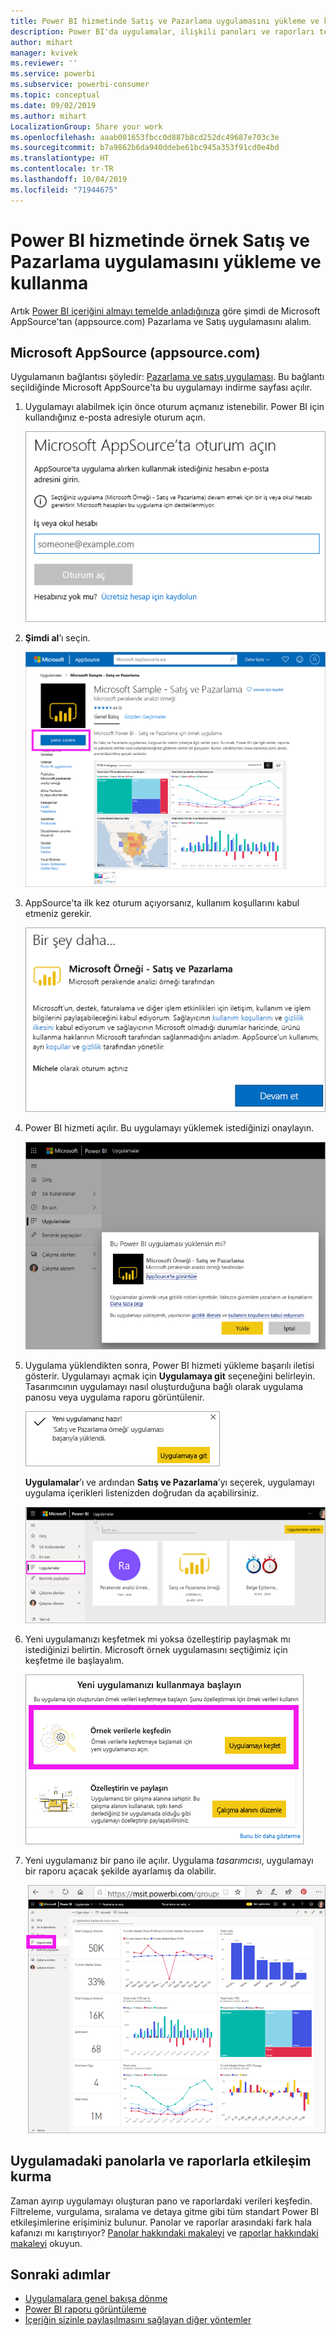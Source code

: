 ```yaml
---
title: Power BI hizmetinde Satış ve Pazarlama uygulamasını yükleme ve kullanma
description: Power BI'da uygulamalar, ilişkili panoları ve raporları tek bir yerde bir araya getirir. AppSource'tan Satış ve Pazarlama uygulamasını yükleyin.
author: mihart
manager: kvivek
ms.reviewer: ''
ms.service: powerbi
ms.subservice: powerbi-consumer
ms.topic: conceptual
ms.date: 09/02/2019
ms.author: mihart
LocalizationGroup: Share your work
ms.openlocfilehash: aaab001653fbcc0d887b8cd252dc49687e703c3e
ms.sourcegitcommit: b7a9862b6da940ddebe61bc945a353f91cd0e4bd
ms.translationtype: HT
ms.contentlocale: tr-TR
ms.lasthandoff: 10/04/2019
ms.locfileid: "71944675"
---
```

# <a name="install-and-use-the-sample-sales-and-marketing-app-in-the-power-bi-service"></a>Power BI hizmetinde örnek Satış ve Pazarlama uygulamasını yükleme ve kullanma
Artık [Power BI içeriğini almayı temelde anladığınıza](end-user-app-view.md) göre şimdi de Microsoft AppSource'tan (appsource.com) Pazarlama ve Satış uygulamasını alalım. 


## <a name="microsoft-appsource-appsourcecom"></a>Microsoft AppSource (appsource.com)
Uygulamanın bağlantısı şöyledir: [Pazarlama ve satış uygulaması](https://appsource.microsoft.com/product/power-bi/microsoft-retail-analysis-sample.salesandmarketingsample?tab=Overview). Bu bağlantı seçildiğinde Microsoft AppSource'ta bu uygulamayı indirme sayfası açılır. 

1. Uygulamayı alabilmek için önce oturum açmanız istenebilir. Power BI için kullandığınız e-posta adresiyle oturum açın. 

    ![AppSource oturum açma ekranı  ](./media/end-user-app-marketing/power-bi-sign-in.png)

2. **Şimdi al**’ı seçin. 

    ![Power BI uygulamaları seçili şekilde AppSource web sitesi  ](./media/end-user-app-marketing/power-bi-get-now.png)


3. AppSource'ta ilk kez oturum açıyorsanız, kullanım koşullarını kabul etmeniz gerekir. 

    ![AppSource kullanım koşulları ekranı  ](./media/end-user-app-marketing/power-bi-term.png)


4. Power BI hizmeti açılır. Bu uygulamayı yüklemek istediğinizi onaylayın.

    ![Bu uygulama yüklensin mi?  ](./media/end-user-apps/power-bi-app-install.png)

5. Uygulama yüklendikten sonra, Power BI hizmeti yükleme başarılı iletisi gösterir. Uygulamayı açmak için **Uygulamaya git** seçeneğini belirleyin. Tasarımcının uygulamayı nasıl oluşturduğuna bağlı olarak uygulama panosu veya uygulama raporu görüntülenir.

    ![Uygulama başarıyla yüklendi ](./media/end-user-apps/power-bi-app-ready.png)

    **Uygulamalar**’ı ve ardından **Satış ve Pazarlama**’yı seçerek, uygulamayı uygulama içerikleri listenizden doğrudan da açabilirsiniz.

    ![Power BI'daki uygulamalar](./media/end-user-apps/power-bi-apps.png)


6. Yeni uygulamanızı keşfetmek mi yoksa özelleştirip paylaşmak mı istediğinizi belirtin. Microsoft örnek uygulamasını seçtiğimiz için keşfetme ile başlayalım. 

    ![Örnek verilerle keşfedin](./media/end-user-apps/power-bi-explore.png)

7.  Yeni uygulamanız bir pano ile açılır. Uygulama *tasarımcısı*, uygulamayı bir raporu açacak şekilde ayarlamış da olabilir.  

    ![Örnek verilerle keşfedin](./media/end-user-apps/power-bi-new-app.png)




## <a name="interact-with-the-dashboards-and-reports-in-the-app"></a>Uygulamadaki panolarla ve raporlarla etkileşim kurma
Zaman ayırıp uygulamayı oluşturan pano ve raporlardaki verileri keşfedin. Filtreleme, vurgulama, sıralama ve detaya gitme gibi tüm standart Power BI etkileşimlerine erişiminiz bulunur.  Panolar ve raporlar arasındaki fark hala kafanızı mı karıştırıyor?  [Panolar hakkındaki makaleyi](end-user-dashboards.md) ve [raporlar hakkındaki makaleyi](end-user-reports.md) okuyun.  




## <a name="next-steps"></a>Sonraki adımlar
* [Uygulamalara genel bakışa dönme](end-user-apps.md)
* [Power BI raporu görüntüleme](end-user-report-open.md)
* [İçeriğin sizinle paylaşılmasını sağlayan diğer yöntemler](end-user-shared-with-me.md)
